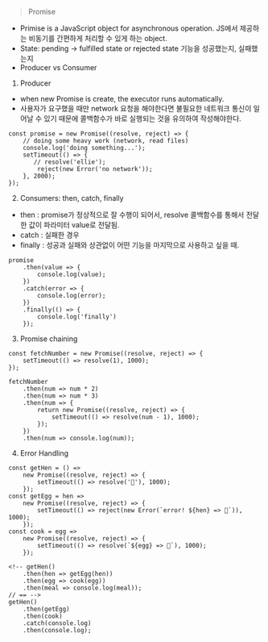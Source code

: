 > Promise

- Primise is a JavaScript object for asynchronous operation. JS에서 제공하는 비동기를 간편하게 처리할 수 있게 하는 object.
- State: pending -> fulfilled state or rejected state 기능을 성공했는지, 실패했는지
- Producer vs Consumer

1. Producer

- when new Promise is create, the executor runs automatically.
- 사용자가 요구했을 때만 network 요청을 해야한다면 불필요한 네트워크 통신이 일어날 수 있기 때문에 콜백함수가 바로 실행되는 것을 유의하여 작성해야한다.

```
const promise = new Promise((resolve, reject) => {
    // doing some heavy work (network, read files)
    console.log('doing something...');
    setTimeout(() => {
       // resolve('ellie');
        reject(new Error('no network'));
    }, 2000);
});

```

2. Consumers: then, catch, finally

- then : promise가 정상적으로 잘 수행이 되어서, resolve 콜백함수를 통해서 전달한 값이 파라미터 value로 전달됨.
- catch : 실패한 경우
- finally : 성공과 실패와 상관없이 어떤 기능을 마지막으로 사용하고 싶을 때.

```
promise
    .then(value => {
        console.log(value);
    })
    .catch(error => {
        console.log(error);
    })
    .finally(() => {
        console.log('finally')
    });
```

3. Promise chaining

```
const fetchNumber = new Promise((resolve, reject) => {
    setTimeout(() => resolve(1), 1000);
});

fetchNumber
    .then(num => num * 2)
    .then(num => num * 3)
    .then(num => {
        return new Promise((resolve, reject) => {
            setTimeout(() => resolve(num - 1), 1000);
        });
    })
    .then(num => console.log(num));
```

4. Error Handling

```
const getHen = () =>
    new Promise((resolve, reject) => {
        setTimeout(() => resolve('🍗'), 1000);
    });
const getEgg = hen =>
    new Promise((resolve, reject) => {
        setTimeout(() => reject(new Error(`error! ${hen} => 🥚`)), 1000);
    });
const cook = egg =>
    new Promise((resolve, reject) => {
        setTimeout(() => resolve(`${egg} => 🍳`), 1000);
    });

<!-- getHen()
    .then(hen => getEgg(hen))
    .then(egg => cook(egg))
    .then(meal => console.log(meal));
// == -->
getHen()
    .then(getEgg)
    .then(cook)
    .catch(console.log)
    .then(console.log);
```
